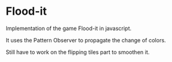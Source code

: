 Flood-it
========

Implementation of the game Flood-it in javascript.

It uses the Pattern Observer to propagate the change of colors.

Still have to work on the flipping tiles part to smoothen it.
